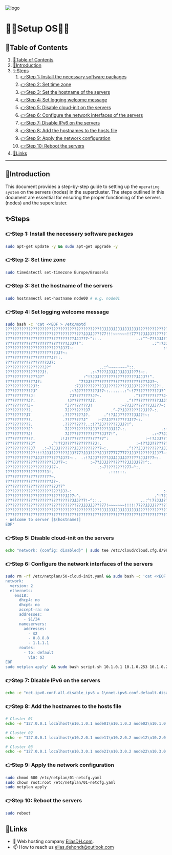 ![logo](https://eliasdh.com/assets/media/images/logo-github.png)
# 💙🤍Setup OS🤍💙

## 📘Table of Contents

1. [📘Table of Contents](#📘table-of-contents)
2. [🖖Introduction](#🖖introduction)
3. [✨Steps](#✨steps)
    1. [👉Step 1: Install the necessary software packages](#👉step-1-install-the-necessary-software-packages)
    2. [👉Step 2: Set time zone](#👉step-2-set-time-zone)
    3. [👉Step 3: Set the hostname of the servers](#👉step-3-set-the-hostname-of-the-servers)
    4. [👉Step 4: Set logging welcome message](#👉step-4-set-logging-welcome-message)
    5. [👉Step 5: Disable cloud-init on the servers](#👉step-5-disable-cloud-init-on-the-servers)
    6. [👉Step 6: Configure the network interfaces of the servers](#👉step-6-configure-the-network-interfaces-of-the-servers)
    7. [👉Step 7: Disable IPv6 on the servers](#👉step-7-disable-ipv6-on-the-servers)
    8. [👉Step 8: Add the hostnames to the hosts file](#👉step-8-add-the-hostnames-to-the-hosts-file)
    9. [👉Step 9: Apply the network configuration](#👉step-9-apply-the-network-configuration)
    10. [👉Step 10: Reboot the servers](#👉step-10-reboot-the-servers)
4. [🔗Links](#🔗links)

---

## 🖖Introduction

This document provides a step-by-step guide to setting up the `operating system` on the servers (nodes) in the supercluster. The steps outlined in this document are essential for ensuring the proper functioning of the servers (nodes) and the supercluster.

## ✨Steps

### 👉Step 1: Install the necessary software packages

```bash
sudo apt-get update -y && sudo apt-get upgrade -y
```

### 👉Step 2: Set time zone

```bash
sudo timedatectl set-timezone Europe/Brussels
```

### 👉Step 3: Set the hostname of the servers

```bash
sudo hostnamectl set-hostname node00 # e.g. node01
```

### 👉Step 4: Set logging welcome message

```bash
sudo bash -c 'cat <<EOF > /etc/motd
??????????????????????????????????????????JJJJJJJJJJJJJJJJ??????????????????????????????????????????
??????????????????????????????????JJJJJ???77!!!~~~~~~!!77???JJJJ????????????????????????????????????
??????????????????????????????JJJ??7~^::..               ..:^^~7??JJJ???????????????????????????????
???????????????????????????JJJ7!^:                              .:^!7JJJ????????????????????????????
????????????????????????JJ?7~:                                       :~7?J??????????????????????????
??????????????????????JJ?~:                                             .~?JJ???????????????????????
????????????????????J?!:.                                                 .~?JJ?????????????????????
??????????????????JJ7:                                                       ^7J????????????????????
?????????????????J?^                     ..:^~~~~~~~~^::.                      ~?J??????????????????
????????????????J!.                  .:~7???JJJJJJJJJJJ??7!~:.                  .7J?????????????????
??????????????J?^                 :^!?JJJ????????????????JJJJ?!^.                 ~J????????????????
?????????????J?:                ^7?JJ?????????????????????????JJ?~.                ~J???????????????
????????????J?:               :7JJ????????JJJ????????JJJJ????????J?!.               ~J??????????????
????????????J^              .~?J????????J?7~:.......:^~!7??????????J?^               ~J?????????????
???????????J!               7J????????J?~.              .^7??????????J~               7J????????????
??????????J?.              !J????????J7.             .^!???????????JJJ?.              :?????????????
??????????J~              ^J????????J!            :~7?JJ???????JJJ?7~:                 ?J???????????
???????????.              7J???????J7         .^~7?JJ???????JJ?7~:.                .:~7?????????????
?????????J7              .????????J?.      .^!?JJJ??????JJJ?!~:                 :~!?JJJ?????????????
???????????.             .????????J^    :~7?JJ???????JJ?7~:.                .^!7?JJ?????????????????
???????????.             .?????????..:!??JJ??????JJJ?!^.                .^!7?JJJ????????????????????
??????????J^              7J?????????JJJ?????JJJ?7~:.               .:~7?JJJ???????JJ???????????????
??????????J!              7J??????????????JJ?7!^.               .:~7?JJJ???????JJJ?7~::?????????????
????????????.           :!J???????????????7^:                :~!?JJJ????????JJ??!^.   :?????????????
???????????J^       .^!??J?????????????J!.               :~!??JJ????????JJJ?7~:       7J????????????
???????????J7   .:~7?JJJ??????JJJ????????7~:.        .^!??JJJ???????JJJ?7~:.         :J?????????????
?????????????!!!?JJJ???????JJJ?77?JJJ????JJJ?77777777?JJJ???????JJJ?7~:.             7J?????????????
?????????????JJJ????????JJ?7~:.  .:!?JJJ?????JJJJJJJJ??????JJJ??7~:.                ~J??????????????
?????????????????????JJ?7~:          :~7?JJJJ????????JJJJJ?7!^:.                   ^J???????????????
???????????????????J?7~.                .:~7?????????77~^:.                       ~?????????????????
??????????????????J!.                        .::::::.                           :7J?????????????????
????????????????????~.                                                        ^!?J??????????????????
????????????????????J?~.                                                   :~7JJ????????????????????
??????????????????????J?7^                                              .~7?JJ??????????????????????
????????????????????????JJ?~:                                        :~7?JJ?????????????????????????
??????????????????????????JJ?7~^.                                .^!7?JJ????????????????????????????
?????????????????????????????JJJ??7!~^::..                 ..:^!7?JJJ???????????????????????????????
?????????????????????????????????JJJJJJ???77!~~~~~~~!!!!!77??JJJJ???????????????????????????????????
??????????????????????????????????????????JJJJJJJJJJJJJJJJJ?????????????????????????????????????????
????????????????????????????????????????????????????????????????????????????????????????????????????
- Welcome to server [$(hostname)]
EOF'
```

### 👉Step 5: Disable cloud-init on the servers

```bash
echo "network: {config: disabled}" | sudo tee /etc/cloud/cloud.cfg.d/99-disable-network-config.cfg && sudo touch /etc/cloud/cloud-init.disabled
```

### 👉Step 6: Configure the network interfaces of the servers

```bash
sudo rm -rf /etc/netplan/50-cloud-init.yaml && sudo bash -c 'cat <<EOF > /etc/netplan/01-netcfg.yaml
network:
  version: 2
  ethernets:
    ens18:
      dhcp4: no
      dhcp6: no
      accept-ra: no
      addresses:
        - $1/24
      nameservers:
        addresses:
          - $2
          - 8.8.8.8
          - 1.1.1.1
      routes:
        - to: default
          via: $3
EOF
sudo netplan apply' && sudo bash script.sh 10.1.0.1 10.1.0.253 10.1.0.254 # Static IP, DNS IP, Gateway IP
```

### 👉Step 7: Disable IPv6 on the servers

```bash
echo -e "net.ipv6.conf.all.disable_ipv6 = 1\nnet.ipv6.conf.default.disable_ipv6 = 1\nnet.ipv6.conf.lo.disable_ipv6 = 1" | sudo tee /etc/sysctl.conf | sudo sysctl -p
```

### 👉Step 8: Add the hostnames to the hosts file

```bash
# Cluster 01
echo -e "127.0.0.1 localhost\n10.1.0.1 node01\n10.1.0.2 node02\n10.1.0.3 node03\n10.1.0.4 node04\n10.1.0.5 node05\n10.1.0.6 node06\n10.1.0.7 node07\n10.1.0.8 node08\n10.1.0.9 node09\n10.1.0.10 proxy01\n" | sudo tee /etc/hosts > /dev/null

# Cluster 02
echo -e "127.0.0.1 localhost\n10.2.0.1 node11\n10.2.0.2 node12\n10.2.0.3 node13\n10.2.0.4 node14\n10.2.0.5 node15\n10.2.0.6 node16\n10.2.0.7 node17\n10.2.0.8 node18\n10.2.0.9 node19\n10.2.0.10 proxy02\n" | sudo tee /etc/hosts > /dev/null

# Cluster 03
echo -e "127.0.0.1 localhost\n10.3.0.1 node21\n10.3.0.2 node22\n10.3.0.3 node23\n10.3.0.4 node24\n10.3.0.5 node25\n10.3.0.6 node26\n10.3.0.7 node27\n10.3.0.8 node28\n10.3.0.9 node29\n10.3.0.10 proxy03\n" | sudo tee /etc/hosts > /dev/null
```

### 👉Step 9: Apply the network configuration

```bash
sudo chmod 600 /etc/netplan/01-netcfg.yaml
sudo chown root:root /etc/netplan/01-netcfg.yaml
sudo netplan apply
```

### 👉Step 10: Reboot the servers

```bash
sudo reboot
```

## 🔗Links
- 👯 Web hosting company [EliasDH.com](https://eliasdh.com).
- 📫 How to reach us elias.dehondt@outlook.com
